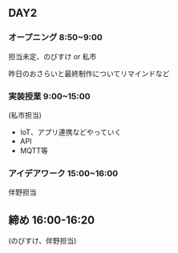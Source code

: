 ## DAY2

### オープニング 8:50~9:00

担当未定、のびすけ or 私市

昨日のおさらいと最終制作についてリマインドなど

### 実装授業 9:00~15:00

(私市担当)

- IoT、アプリ連携などやっていく
- API
- MQTT等

### アイデアワーク 15:00~16:00

伴野担当

## 締め 16:00-16:20

(のびすけ、伴野担当)

